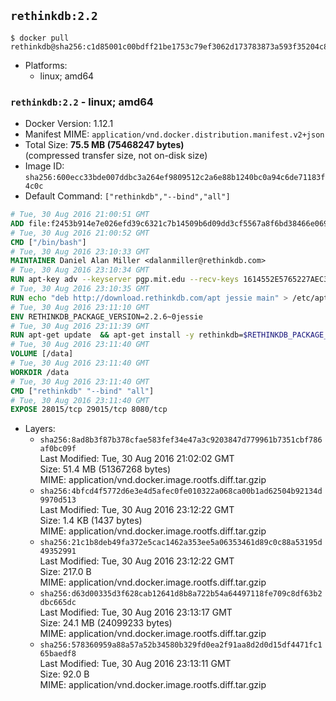 ## `rethinkdb:2.2`

```console
$ docker pull rethinkdb@sha256:c1d85001c00bdff21be1753c79ef3062d173783873a593f35204c8672a11897e
```

-	Platforms:
	-	linux; amd64

### `rethinkdb:2.2` - linux; amd64

-	Docker Version: 1.12.1
-	Manifest MIME: `application/vnd.docker.distribution.manifest.v2+json`
-	Total Size: **75.5 MB (75468247 bytes)**  
	(compressed transfer size, not on-disk size)
-	Image ID: `sha256:600ecc33bde007ddbc3a264ef9809512c2a6e88b1240bc0a94c6de71183f4c0c`
-	Default Command: `["rethinkdb","--bind","all"]`

```dockerfile
# Tue, 30 Aug 2016 21:00:51 GMT
ADD file:f2453b914e7e026efd39c6321c7b14509b6d09dd3cf5567a8f6bd38466e06954 in / 
# Tue, 30 Aug 2016 21:00:52 GMT
CMD ["/bin/bash"]
# Tue, 30 Aug 2016 23:10:33 GMT
MAINTAINER Daniel Alan Miller <dalanmiller@rethinkdb.com>
# Tue, 30 Aug 2016 23:10:34 GMT
RUN apt-key adv --keyserver pgp.mit.edu --recv-keys 1614552E5765227AEC39EFCFA7E00EF33A8F2399
# Tue, 30 Aug 2016 23:10:35 GMT
RUN echo "deb http://download.rethinkdb.com/apt jessie main" > /etc/apt/sources.list.d/rethinkdb.list
# Tue, 30 Aug 2016 23:11:10 GMT
ENV RETHINKDB_PACKAGE_VERSION=2.2.6~0jessie
# Tue, 30 Aug 2016 23:11:39 GMT
RUN apt-get update 	&& apt-get install -y rethinkdb=$RETHINKDB_PACKAGE_VERSION 	&& rm -rf /var/lib/apt/lists/*
# Tue, 30 Aug 2016 23:11:40 GMT
VOLUME [/data]
# Tue, 30 Aug 2016 23:11:40 GMT
WORKDIR /data
# Tue, 30 Aug 2016 23:11:40 GMT
CMD ["rethinkdb" "--bind" "all"]
# Tue, 30 Aug 2016 23:11:40 GMT
EXPOSE 28015/tcp 29015/tcp 8080/tcp
```

-	Layers:
	-	`sha256:8ad8b3f87b378cfae583fef34e47a3c9203847d779961b7351cbf786af0bc09f`  
		Last Modified: Tue, 30 Aug 2016 21:02:02 GMT  
		Size: 51.4 MB (51367268 bytes)  
		MIME: application/vnd.docker.image.rootfs.diff.tar.gzip
	-	`sha256:4bfcd4f5772d6e3e4d5afec0fe010322a068ca00b1ad62504b92134d9970d513`  
		Last Modified: Tue, 30 Aug 2016 23:12:22 GMT  
		Size: 1.4 KB (1437 bytes)  
		MIME: application/vnd.docker.image.rootfs.diff.tar.gzip
	-	`sha256:21c1b8deb49fa372e5cac1462a353ee5a06353461d89c0c88a53195d49352991`  
		Last Modified: Tue, 30 Aug 2016 23:12:22 GMT  
		Size: 217.0 B  
		MIME: application/vnd.docker.image.rootfs.diff.tar.gzip
	-	`sha256:d63d00335d3f628cab12641d8b8a722b54a64497118fe709c8df63b2dbc665dc`  
		Last Modified: Tue, 30 Aug 2016 23:13:17 GMT  
		Size: 24.1 MB (24099233 bytes)  
		MIME: application/vnd.docker.image.rootfs.diff.tar.gzip
	-	`sha256:578360959a88a57a52b34580b329fd0ea2f91aa8d2d0d15df4471fc165baedf8`  
		Last Modified: Tue, 30 Aug 2016 23:13:11 GMT  
		Size: 92.0 B  
		MIME: application/vnd.docker.image.rootfs.diff.tar.gzip

